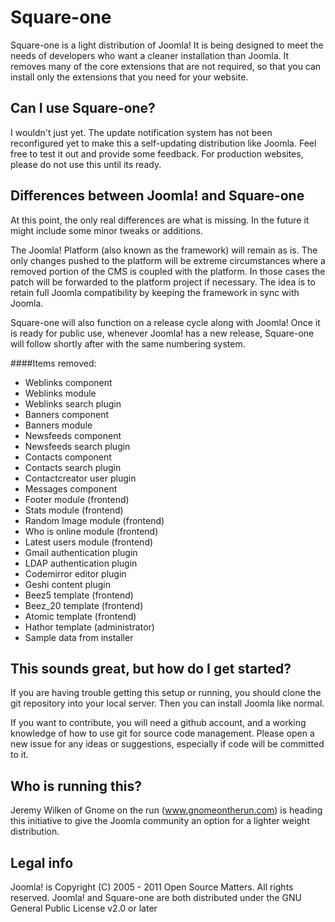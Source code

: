 # Square-one

Square-one is a light distribution of Joomla! It is being designed to meet the needs of developers who want a cleaner installation than Joomla. It removes many of the core extensions that are not required, so that you can install only the extensions that you need for your website.

## Can I use Square-one?

I wouldn't just yet. The update notification system has not been reconfigured yet to make this a self-updating distribution like Joomla. Feel free to test it out and provide some feedback. For production websites, please do not use this until its ready.

## Differences between Joomla! and Square-one

At this point, the only real differences are what is missing. In the future it might include some minor tweaks or additions.

The Joomla! Platform (also known as the framework) will remain as is. The only changes pushed to the platform will be extreme circumstances where a removed portion of the CMS is coupled with the platform. In those cases the patch will be forwarded to the platform project if necessary. The idea is to retain full Joomla compatibility by keeping the framework in sync with Joomla.

Square-one will also function on a release cycle along with Joomla! Once it is ready for public use, whenever Joomla! has a new release, Square-one will follow shortly after with the same numbering system.

####Items removed:

* Weblinks component 
* Weblinks module
* Weblinks search plugin
* Banners component
* Banners module
* Newsfeeds component
* Newsfeeds search plugin
* Contacts component
* Contacts search plugin
* Contactcreator user plugin
* Messages component 
* Footer module (frontend)
* Stats module (frontend)
* Random Image module (frontend)
* Who is online module (frontend)
* Latest users module (frontend)
* Gmail authentication plugin
* LDAP authentication plugin
* Codemirror editor plugin
* Geshi content plugin
* Beez5 template (frontend)
* Beez_20 template (frontend)
* Atomic template (frontend)
* Hathor template (administrator)
* Sample data from installer

## This sounds great, but how do I get started?

If you are having trouble getting this setup or running, you should clone the git repository into your local server. Then you can install Joomla like normal.

If you want to contribute, you will need a github account, and a working knowledge of how to use git for source code management. Please open a new issue for any ideas or suggestions, especially if code will be committed to it.

## Who is running this?

Jeremy Wilken of Gnome on the run (www.gnomeontherun.com) is heading this initiative to give the Joomla community an option for a lighter weight distribution.

## Legal info

Joomla! is Copyright (C) 2005 - 2011 Open Source Matters. All rights reserved.
Joomla! and Square-one are both distributed under the GNU General Public License v2.0 or later